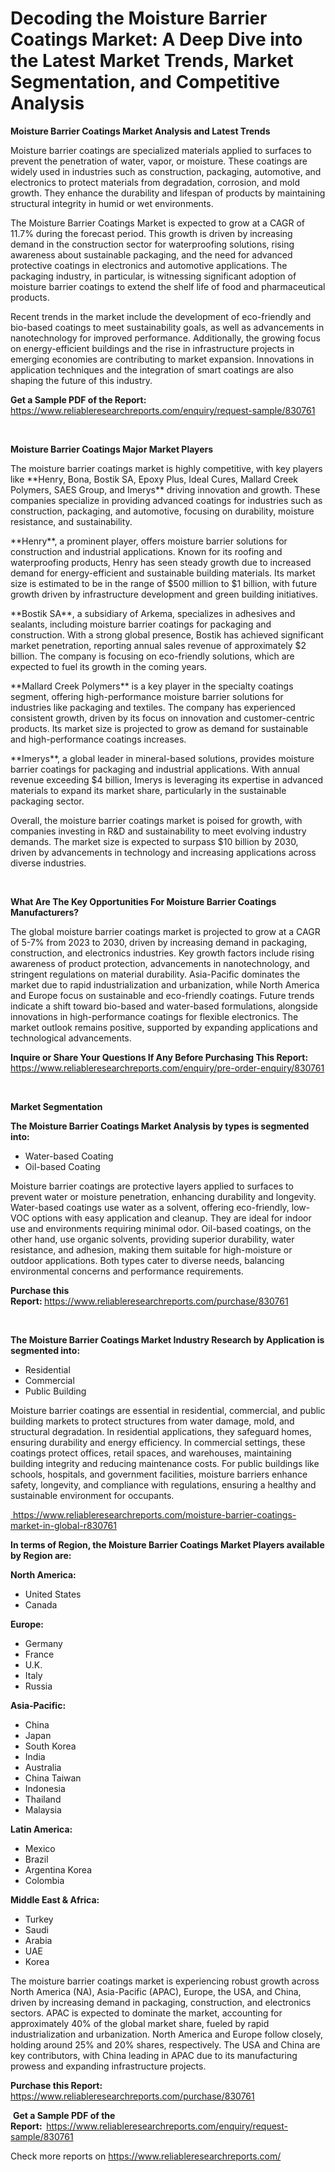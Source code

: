 <p><h1>Decoding the Moisture Barrier Coatings Market: A Deep Dive into the Latest Market Trends, Market Segmentation, and Competitive Analysis</h1></p><p><strong>Moisture Barrier Coatings Market Analysis and Latest Trends</strong></p>
<p><p>Moisture barrier coatings are specialized materials applied to surfaces to prevent the penetration of water, vapor, or moisture. These coatings are widely used in industries such as construction, packaging, automotive, and electronics to protect materials from degradation, corrosion, and mold growth. They enhance the durability and lifespan of products by maintaining structural integrity in humid or wet environments.</p><p>The Moisture Barrier Coatings Market is expected to grow at a CAGR of 11.7% during the forecast period. This growth is driven by increasing demand in the construction sector for waterproofing solutions, rising awareness about sustainable packaging, and the need for advanced protective coatings in electronics and automotive applications. The packaging industry, in particular, is witnessing significant adoption of moisture barrier coatings to extend the shelf life of food and pharmaceutical products.</p><p>Recent trends in the market include the development of eco-friendly and bio-based coatings to meet sustainability goals, as well as advancements in nanotechnology for improved performance. Additionally, the growing focus on energy-efficient buildings and the rise in infrastructure projects in emerging economies are contributing to market expansion. Innovations in application techniques and the integration of smart coatings are also shaping the future of this industry.</p></p>
<p><strong>Get a Sample PDF of the Report:&nbsp;</strong> <a href="https://www.reliableresearchreports.com/enquiry/request-sample/830761?utm_campaign=1512&utm_medium=2&utm_source=Github&utm_content=ia&utm_term=26012025&utm_id=moisture-barrier-coatings">https://www.reliableresearchreports.com/enquiry/request-sample/830761</a></p>
<p>&nbsp;</p>
<p><strong>Moisture Barrier Coatings Major Market Players</strong></p>
<p><p>The moisture barrier coatings market is highly competitive, with key players like **Henry, Bona, Bostik SA, Epoxy Plus, Ideal Cures, Mallard Creek Polymers, SAES Group, and Imerys** driving innovation and growth. These companies specialize in providing advanced coatings for industries such as construction, packaging, and automotive, focusing on durability, moisture resistance, and sustainability.</p><p>**Henry**, a prominent player, offers moisture barrier solutions for construction and industrial applications. Known for its roofing and waterproofing products, Henry has seen steady growth due to increased demand for energy-efficient and sustainable building materials. Its market size is estimated to be in the range of $500 million to $1 billion, with future growth driven by infrastructure development and green building initiatives.</p><p>**Bostik SA**, a subsidiary of Arkema, specializes in adhesives and sealants, including moisture barrier coatings for packaging and construction. With a strong global presence, Bostik has achieved significant market penetration, reporting annual sales revenue of approximately $2 billion. The company is focusing on eco-friendly solutions, which are expected to fuel its growth in the coming years.</p><p>**Mallard Creek Polymers** is a key player in the specialty coatings segment, offering high-performance moisture barrier solutions for industries like packaging and textiles. The company has experienced consistent growth, driven by its focus on innovation and customer-centric products. Its market size is projected to grow as demand for sustainable and high-performance coatings increases.</p><p>**Imerys**, a global leader in mineral-based solutions, provides moisture barrier coatings for packaging and industrial applications. With annual revenue exceeding $4 billion, Imerys is leveraging its expertise in advanced materials to expand its market share, particularly in the sustainable packaging sector.</p><p>Overall, the moisture barrier coatings market is poised for growth, with companies investing in R&D and sustainability to meet evolving industry demands. The market size is expected to surpass $10 billion by 2030, driven by advancements in technology and increasing applications across diverse industries.</p></p>
<p>&nbsp;</p>
<p><strong>What Are The Key Opportunities For Moisture Barrier Coatings Manufacturers?</strong></p>
<p><p>The global moisture barrier coatings market is projected to grow at a CAGR of 5-7% from 2023 to 2030, driven by increasing demand in packaging, construction, and electronics industries. Key growth factors include rising awareness of product protection, advancements in nanotechnology, and stringent regulations on material durability. Asia-Pacific dominates the market due to rapid industrialization and urbanization, while North America and Europe focus on sustainable and eco-friendly coatings. Future trends indicate a shift toward bio-based and water-based formulations, alongside innovations in high-performance coatings for flexible electronics. The market outlook remains positive, supported by expanding applications and technological advancements.</p></p>
<p><strong>Inquire or Share Your Questions If Any Before Purchasing This Report:</strong> <a href="https://www.reliableresearchreports.com/enquiry/pre-order-enquiry/830761?utm_campaign=1512&utm_medium=2&utm_source=Github&utm_content=ia&utm_term=26012025&utm_id=moisture-barrier-coatings">https://www.reliableresearchreports.com/enquiry/pre-order-enquiry/830761</a></p>
<p>&nbsp;</p>
<p><strong>Market Segmentation</strong></p>
<p><strong>The Moisture Barrier Coatings Market Analysis by types is segmented into:</strong></p>
<p><ul><li>Water-based Coating</li><li>Oil-based Coating</li></ul></p>
<p><p>Moisture barrier coatings are protective layers applied to surfaces to prevent water or moisture penetration, enhancing durability and longevity. Water-based coatings use water as a solvent, offering eco-friendly, low-VOC options with easy application and cleanup. They are ideal for indoor use and environments requiring minimal odor. Oil-based coatings, on the other hand, use organic solvents, providing superior durability, water resistance, and adhesion, making them suitable for high-moisture or outdoor applications. Both types cater to diverse needs, balancing environmental concerns and performance requirements.</p></p>
<p><strong>Purchase this Report:&nbsp;</strong><a href="https://www.reliableresearchreports.com/purchase/830761?utm_campaign=1512&utm_medium=2&utm_source=Github&utm_content=ia&utm_term=26012025&utm_id=moisture-barrier-coatings">https://www.reliableresearchreports.com/purchase/830761</a></p>
<p>&nbsp;</p>
<p><strong>The Moisture Barrier Coatings Market Industry Research by Application is segmented into:</strong></p>
<p><ul><li>Residential</li><li>Commercial</li><li>Public Building</li></ul></p>
<p><p>Moisture barrier coatings are essential in residential, commercial, and public building markets to protect structures from water damage, mold, and structural degradation. In residential applications, they safeguard homes, ensuring durability and energy efficiency. In commercial settings, these coatings protect offices, retail spaces, and warehouses, maintaining building integrity and reducing maintenance costs. For public buildings like schools, hospitals, and government facilities, moisture barriers enhance safety, longevity, and compliance with regulations, ensuring a healthy and sustainable environment for occupants.</p></p>
<p><a href="https://www.reliableresearchreports.com/moisture-barrier-coatings-market-in-global-r830761?utm_campaign=1512&utm_medium=2&utm_source=Github&utm_content=ia&utm_term=26012025&utm_id=moisture-barrier-coatings">&nbsp;https://www.reliableresearchreports.com/moisture-barrier-coatings-market-in-global-r830761</a></p>
<p><strong>In terms of Region, the Moisture Barrier Coatings Market Players available by Region are:</strong></p>
<p>
    <p> <strong> North America: </strong>
        <ul>
            <li>United States</li>
            <li>Canada</li>
        </ul>
        </p> 
    <p> <strong> Europe: </strong>
        <ul>
            <li>Germany</li>
            <li>France</li>
            <li>U.K.</li>
            <li>Italy</li>
            <li>Russia</li>
        </ul>
        </p> 
    <p> <strong> Asia-Pacific: </strong>
        <ul>
            <li>China</li>
            <li>Japan</li>
            <li>South Korea</li>
            <li>India</li>
            <li>Australia</li>
            <li>China Taiwan</li>
            <li>Indonesia</li>
            <li>Thailand</li>
            <li>Malaysia</li>
        </ul>
        </p> 
    <p> <strong> Latin America: </strong>
        <ul>
            <li>Mexico</li>
            <li>Brazil</li>
            <li>Argentina Korea</li>
            <li>Colombia</li>
        </ul>
        </p> 
    <p> <strong> Middle East & Africa: </strong>
        <ul>
            <li>Turkey</li>
            <li>Saudi</li>
            <li>Arabia</li>
            <li>UAE</li>
            <li>Korea</li>
        </ul>
    </p>
    </p>
<p><p>The moisture barrier coatings market is experiencing robust growth across North America (NA), Asia-Pacific (APAC), Europe, the USA, and China, driven by increasing demand in packaging, construction, and electronics sectors. APAC is expected to dominate the market, accounting for approximately 40% of the global market share, fueled by rapid industrialization and urbanization. North America and Europe follow closely, holding around 25% and 20% shares, respectively. The USA and China are key contributors, with China leading in APAC due to its manufacturing prowess and expanding infrastructure projects.</p></p>
<p><strong>Purchase this Report: </strong><a href="https://www.reliableresearchreports.com/purchase/830761?utm_campaign=1512&utm_medium=2&utm_source=Github&utm_content=ia&utm_term=26012025&utm_id=moisture-barrier-coatings">https://www.reliableresearchreports.com/purchase/830761</a></p>
<p>&nbsp;<strong>Get a Sample PDF of the Report:&nbsp;&nbsp;</strong><a href="https://www.reliableresearchreports.com/enquiry/request-sample/830761?utm_campaign=1512&utm_medium=2&utm_source=Github&utm_content=ia&utm_term=26012025&utm_id=moisture-barrier-coatings">https://www.reliableresearchreports.com/enquiry/request-sample/830761</a></p>
<p><strong></strong></p>
<p>Check more reports on <a href="https://www.reliableresearchreports.com/?utm_campaign=1512&utm_medium=2&utm_source=Github&utm_content=ia&utm_term=26012025&utm_id=moisture-barrier-coatings">https://www.reliableresearchreports.com/</a></p>